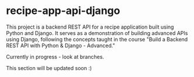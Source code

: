 # recipe-app-api-django

This project is a backend REST API for a recipe application built using Python and Django. It serves as a demonstration of building advanced APIs using Django, following the concepts taught in the course "Build a Backend REST API with Python & Django - Advanced."

Currently in progress - look at branches. 

This section will be updated soon :)
